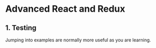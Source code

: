 # Advanced React and Redux

## 1. Testing

Jumping into examples are normally more useful as you are learning.
